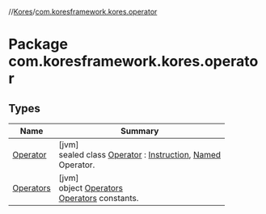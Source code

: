 //[Kores](../../index.md)/[com.koresframework.kores.operator](index.md)

# Package com.koresframework.kores.operator

## Types

| Name | Summary |
|---|---|
| [Operator](-operator/index.md) | [jvm]<br>sealed class [Operator](-operator/index.md) : [Instruction](../com.koresframework.kores/-instruction/index.md), [Named](../com.koresframework.kores.base/-named/index.md)<br>Operator. |
| [Operators](-operators/index.md) | [jvm]<br>object [Operators](-operators/index.md)<br>[Operators](-operator/index.md) constants. |

